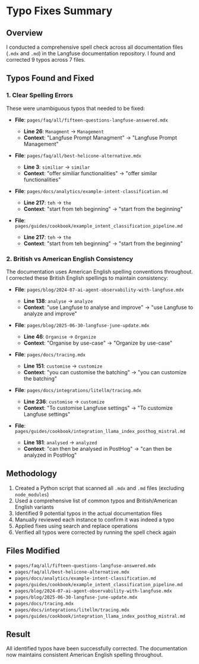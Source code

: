 # Typo Fixes Summary

## Overview
I conducted a comprehensive spell check across all documentation files (`.mdx` and `.md`) in the Langfuse documentation repository. I found and corrected 9 typos across 7 files.

## Typos Found and Fixed

### 1. Clear Spelling Errors
These were unambiguous typos that needed to be fixed:

- **File**: `pages/faq/all/fifteen-questions-langfuse-answered.mdx`
  - **Line 26**: `Managment` → `Management`
  - **Context**: "Langfuse Prompt Managment" → "Langfuse Prompt Management"

- **File**: `pages/faq/all/best-helicone-alternative.mdx`
  - **Line 3**: `similiar` → `similar`
  - **Context**: "offer similiar functionalities" → "offer similar functionalities"

- **File**: `pages/docs/analytics/example-intent-classification.md`
  - **Line 217**: `teh` → `the`
  - **Context**: "start from teh beginning" → "start from the beginning"

- **File**: `pages/guides/cookbook/example_intent_classification_pipeline.md`
  - **Line 217**: `teh` → `the`
  - **Context**: "start from teh beginning" → "start from the beginning"

### 2. British vs American English Consistency
The documentation uses American English spelling conventions throughout. I corrected these British English spellings to maintain consistency:

- **File**: `pages/blog/2024-07-ai-agent-observability-with-langfuse.mdx`
  - **Line 138**: `analyse` → `analyze`
  - **Context**: "use Langfuse to analyse and improve" → "use Langfuse to analyze and improve"

- **File**: `pages/blog/2025-06-30-langfuse-june-update.mdx`
  - **Line 46**: `Organise` → `Organize`
  - **Context**: "Organise by use-case" → "Organize by use-case"

- **File**: `pages/docs/tracing.mdx`
  - **Line 151**: `customise` → `customize`
  - **Context**: "you can customise the batching" → "you can customize the batching"

- **File**: `pages/docs/integrations/litellm/tracing.mdx`
  - **Line 236**: `customise` → `customize`
  - **Context**: "To customise Langfuse settings" → "To customize Langfuse settings"

- **File**: `pages/guides/cookbook/integration_llama_index_posthog_mistral.md`
  - **Line 181**: `analysed` → `analyzed`
  - **Context**: "can then be analysed in PostHog" → "can then be analyzed in PostHog"

## Methodology
1. Created a Python script that scanned all `.mdx` and `.md` files (excluding `node_modules`)
2. Used a comprehensive list of common typos and British/American English variants
3. Identified 9 potential typos in the actual documentation files
4. Manually reviewed each instance to confirm it was indeed a typo
5. Applied fixes using search and replace operations
6. Verified all typos were corrected by running the spell check again

## Files Modified
- `pages/faq/all/fifteen-questions-langfuse-answered.mdx`
- `pages/faq/all/best-helicone-alternative.mdx`
- `pages/docs/analytics/example-intent-classification.md`
- `pages/guides/cookbook/example_intent_classification_pipeline.md`
- `pages/blog/2024-07-ai-agent-observability-with-langfuse.mdx`
- `pages/blog/2025-06-30-langfuse-june-update.mdx`
- `pages/docs/tracing.mdx`
- `pages/docs/integrations/litellm/tracing.mdx`
- `pages/guides/cookbook/integration_llama_index_posthog_mistral.md`

## Result
All identified typos have been successfully corrected. The documentation now maintains consistent American English spelling throughout.